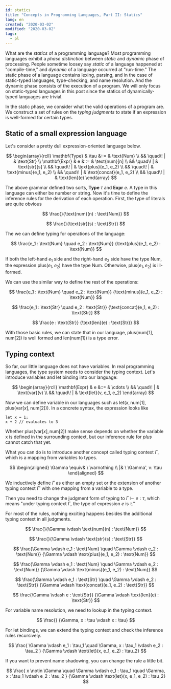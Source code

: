 ```yaml
---
id: statics
title: "Concepts in Programming Languages, Part II: Statics"
lang: en
created: "2020-03-02"
modified: "2020-03-02"
tags:
  - pl
---
```


What are the _statics_ of a programming language?
Most programming languages exhibit a _phase distinction_ between _static_ and _dynamic_ phase of processing.
People sometime loosey say _static_ of a language happened at "compile-time," and _dynamic_ of a language occurred at "run-time."
The static phase of a language contains lexing, parsing, and in the case of static-typed languages, type-checking, and name resolution.
And the dynamic phase consists of the execution of a program.
We will only focus on static-typed languages in this post since the statics of dynamically-typed languages are trivial.

In the static phase, we consider what the valid operations of a program are.
We construct a set of rules on the _typing judgments_ to state if an expression is well-formed for certain types.

## Static of a small expression language

Let's consider a pretty dull expression-oriented language below.

$$
\begin{array}{rcll}
\mathbf{Type} & \tau &::= & \text{Num} \\
&& \quad\! | &  \text{Str} \\
\mathbf{Expr} & e &::= & \text{num}[n] \\
&& \quad\! | &  \text{str}[s] \\
&& \quad\! | &  \text{plus}(e_1, e_2) \\
&& \quad\! | &  \text{minus}(e_1, e_2) \\
&& \quad\! | &  \text{concat}(e_1, e_2) \\
&& \quad\! | &  \text{len}(e)
\end{array}
$$

The above grammar defined two sorts, $\mathbf{Type} \ \tau$ and $\mathbf{Expr} \ e$.
A type in this language can either be number or string.
Now it's time to define the inference rules for the derivation of each operation.
First, the type of literals are quite obvious

$$
\frac{}{\text{num}(n) : \text{Num}}
$$

$$
\frac{}{\text{str}(s) : \text{Str}}
$$

The we can define typing for operations of the language:

$$
\frac{e_1 : \text{Num} \quad e_2 : \text{Num}}
{\text{plus}(e_1, e_2) : \text{Num}}
$$

If both the left-hand $e_1$ side and the right-hand $e_2$ side have the type $\text{Num}$,
the expression $\text{plus}(e_1, e_2)$ have the type $\text{Num}$.
Otherwise, $\text{plus}(e_1, e_2)$ is ill-formed.

We can use the similar way to define the rest of the operations:

$$
\frac{e_1 : \text{Num} \quad e_2 : \text{Num}}
{\text{minus}(e_1, e_2) : \text{Num}}
$$

$$
\frac{e_1 : \text{Str} \quad e_2 : \text{Str}}
{\text{concat}(e_1, e_2) : \text{Str}}
$$

$$
\frac{e : \text{Str}}
{\text{len}(e) : \text{Str}}
$$

With those basic rules, we can state that in our language, $\text{plus}(\text{num}[1], \text{num}[2])$ is well formed and $\text{len}(\text{num}[1])$ is a type error.

## Typing context

So far, our little language does not have variables.
In real programming languages, the type system needs to consider the typing context.
Let's introduce variables and let binding into our language:

$$
\begin{array}{rcll}
\mathbf{Expr} & e &::= & \cdots \\
&& \quad\! | &  \text{var}(v) \\
&& \quad\! | &  \text{let}(v, e_1, e_2)
\end{array}
$$

Now we can define variable in our languages such as $\text{let}(x, \text{num[1]}, \text{plus}(\text{var}[x], \text{num}[2]))$.
In a concrete syntax, the expression looks like

```
let x = 1;
x + 2 // evaluates to 3
```

Whether $\text{plus}(\text{var}[x], \text{num}[2])$ make sense depends on whether the variable x is defined in the surrounding context,
but our inference rule for $plus$ cannot catch that yet.

What you can do is to introduce another concept called typing context $\Gamma$, which is a mapping from variables to types.

$$
\begin{aligned}
\Gamma \equiv& \ \varnothing \\
 |& \ \Gamma', v: \tau
\end{aligned}
$$

We inductively define $\Gamma$ as either an empty set or the extension of another typing context $\Gamma'$ with one mapping from a variable to a type.

Then you need to change the judgment form of typing to $\Gamma \vdash e : \tau$, which means "under typing context $\Gamma$, the type of expression $e$ is $\tau$."

For most of the rules, nothing exciting happens besides the additional typing context in all judgments.

$$
\frac{}{\Gamma \vdash \text{num}(n) : \text{Num}}
$$

$$
\frac{}{\Gamma \vdash \text{str}(s) : \text{Str}}
$$

$$
\frac{\Gamma \vdash e_1 : \text{Num} \quad \Gamma \vdash e_2 : \text{Num}}
{\Gamma \vdash \text{plus}(e_1, e_2) : \text{Num}}
$$

$$
\frac{\Gamma \vdash e_1 : \text{Num} \quad \Gamma \vdash e_2 : \text{Num}}
{\Gamma \vdash \text{minus}(e_1, e_2) : \text{Num}}
$$

$$
\frac{\Gamma \vdash e_1 : \text{Str} \quad \Gamma \vdash e_2 : \text{Str}}
{\Gamma \vdash \text{concat}(e_1, e_2) : \text{Str}}
$$

$$
\frac{\Gamma \vdash e : \text{Str}}
{\Gamma \vdash \text{len}(e) : \text{Str}}
$$

For variable name resolution, we need to lookup in the typing context.

$$
\frac{}
{\Gamma, x : \tau \vdash x : \tau}
$$

For let bindings, we can extend the typing context and check the inference rules recursively.

$$
\frac{
\Gamma \vdash e_1 : \tau_1 \quad \Gamma, x : \tau_1 \vdash e_2 : \tau_2
}
{\Gamma \vdash \text{let}(x, e_1, e_2) : \tau_2}
$$

If you want to prevent name shadowing, you can change the rule a little bit.

$$
\frac{
x \notin \Gamma
\quad \Gamma \vdash e_1 : \tau_1 \quad \Gamma, x : \tau_1 \vdash e_2 : \tau_2
}
{\Gamma \vdash \text{let}(x, e_1, e_2) : \tau_2}
$$

